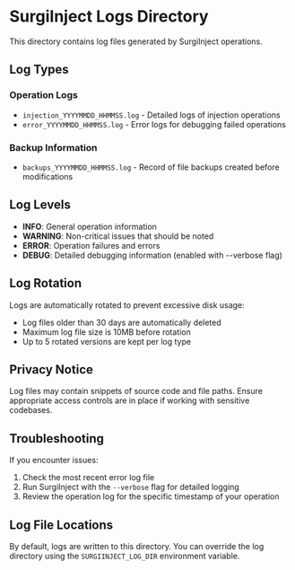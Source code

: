 # SurgiInject Logs Directory

This directory contains log files generated by SurgiInject operations.

## Log Types

### Operation Logs
- `injection_YYYYMMDD_HHMMSS.log` - Detailed logs of injection operations
- `error_YYYYMMDD_HHMMSS.log` - Error logs for debugging failed operations

### Backup Information
- `backups_YYYYMMDD_HHMMSS.log` - Record of file backups created before modifications

## Log Levels

- **INFO**: General operation information
- **WARNING**: Non-critical issues that should be noted
- **ERROR**: Operation failures and errors
- **DEBUG**: Detailed debugging information (enabled with --verbose flag)

## Log Rotation

Logs are automatically rotated to prevent excessive disk usage:
- Log files older than 30 days are automatically deleted
- Maximum log file size is 10MB before rotation
- Up to 5 rotated versions are kept per log type

## Privacy Notice

Log files may contain snippets of source code and file paths. Ensure appropriate access controls are in place if working with sensitive codebases.

## Troubleshooting

If you encounter issues:
1. Check the most recent error log file
2. Run SurgiInject with the `--verbose` flag for detailed logging
3. Review the operation log for the specific timestamp of your operation

## Log File Locations

By default, logs are written to this directory. You can override the log directory using the `SURGIINJECT_LOG_DIR` environment variable.
